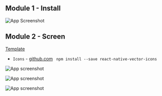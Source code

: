 ## Module 1 - Install
![App Screenshot](https://i.ibb.co/99PLhrf/2023-04-10-23-47-00.png)

## Module 2 - Screen
[Template](https://www.figma.com/file/YqWLNarVE4x1zkXa6PYJfi/Homework-(Copy)-(Copy)?node-id=0-1&t=Fhmd4YFiWTLuUvCl-0)

- `Icons` - [github.com](https://github.com/oblador/react-native-vector-icons)
``` npm install --save react-native-vector-icons```

![App screenshot](https://i.ibb.co/j3T6Kpb/2023-04-12-20-44-00.png)

![App screenshot](https://i.ibb.co/xqNVgS3/2023-04-12-20-52-39.png)

![App screenshot](https://i.ibb.co/bLDzNrR/2023-04-12-22-26-37.png)